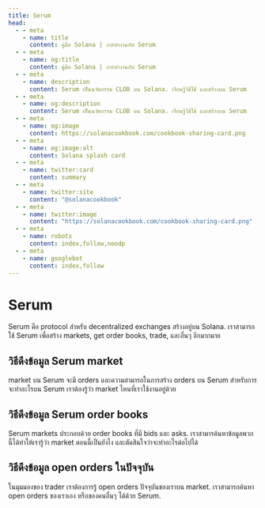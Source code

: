 ```yaml
---
title: Serum
head:
  - - meta
    - name: title
      content: คู่มือ Solana | การทำงานกับ Serum
  - - meta
    - name: og:title
      content: คู่มือ Solana | การทำงานกับ Serum
  - - meta
    - name: description
      content: Serum เป็นนวัตกรรม CLOB บน Solana. เรียนรู้วิธีใช้ และสร้างบน Serum
  - - meta
    - name: og:description
      content: Serum เป็นนวัตกรรม CLOB บน Solana. เรียนรู้วิธีใช้ และสร้างบน Serum
  - - meta
    - name: og:image
      content: https://solanacookbook.com/cookbook-sharing-card.png
  - - meta
    - name: og:image:alt
      content: Solana splash card
  - - meta
    - name: twitter:card
      content: summary
  - - meta
    - name: twitter:site
      content: "@solanacookbook"
  - - meta
    - name: twitter:image
      content: "https://solanacookbook.com/cookbook-sharing-card.png"
  - - meta
    - name: robots
      content: index,follow,noodp
  - - meta
    - name: googlebot
      content: index,follow
---
```


# Serum

Serum คือ protocol สำหรับ decentralized exchanges สร้างอยู่บน Solana. เราสามารถใช้ Serum เพื่อสร้าง markets, get order books, trade, และอื่นๆ อีกมากมาย

## วิธีดึงข้อมูล Serum market

market บน Serum จะมี orders และความสามารถในการสร้าง orders บน Serum สำหรับการจะทำอะไรบน Serum เราต้องรู้ว่า market ไหนที่เราใช้งานอยู่ด้วย

<SolanaCodeGroup>
  <SolanaCodeGroupItem title="TS" active>

  <template v-slot:default>

@[code](@/code/serum/load-market/load-market.en.ts)

  </template>

  <template v-slot:preview>

@[code](@/code/serum/load-market/load-market.preview.en.ts)

  </template>

  </SolanaCodeGroupItem>

</SolanaCodeGroup>

## วิธีดึงข้อมูล Serum order books

Serum markets ประกอบด้วย order books ที่มี bids และ asks. เราสามารค้นหาข้อมูลพวกนี้ได้ทำให้เรารู้ว่า market ตอนนี้เป็นยังไง และตัดสินใจว่าจะทำอะไรต่อไปได้

<SolanaCodeGroup>
  <SolanaCodeGroupItem title="TS" active>

  <template v-slot:default>

@[code](@/code/serum/get-books/get-books.en.ts)

  </template>

  <template v-slot:preview>

@[code](@/code/serum/get-books/get-books.preview.en.ts)

  </template>

  </SolanaCodeGroupItem>

</SolanaCodeGroup>

## วิธีดึงข้อมูล open orders ในปัจจุบัน

ในมุมมองของ trader เราต้องการรู้ open orders ปัจจุบันของเราบน market. เราสามารถค้นหา open orders ของเราเอง หรือของคนอื่นๆ ได้ด้วย Serum.

<SolanaCodeGroup>
  <SolanaCodeGroupItem title="TS" active>

  <template v-slot:default>

@[code](@/code/serum/get-orders/get-orders.en.ts)

  </template>

  <template v-slot:preview>

@[code](@/code/serum/get-orders/get-orders.preview.en.ts)

  </template>

  </SolanaCodeGroupItem>

</SolanaCodeGroup>